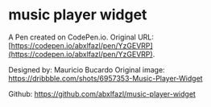 # music player widget

A Pen created on CodePen.io. Original URL: [https://codepen.io/abxlfazl/pen/YzGEVRP](https://codepen.io/abxlfazl/pen/YzGEVRP).

Designed by:  Mauricio Bucardo
Original image: https://dribbble.com/shots/6957353-Music-Player-Widget

Github: https://github.com/abxlfazl/music-player-widget
